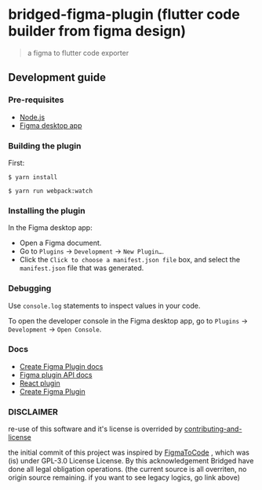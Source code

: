   <meta name="description" content="generate flutter code from figma">
  <meta name="title" content="bridged figma plugin. figma to flutter code exporter">


# bridged-figma-plugin (flutter code builder from figma design)
> a figma to flutter code exporter

## Development guide


### Pre-requisites

- [Node.js](https://nodejs.org/)
- [Figma desktop app](https://figma.com/downloads/)

### Building the plugin

First:

```
$ yarn install
```

```
$ yarn run webpack:watch
```

### Installing the plugin

In the Figma desktop app:

- Open a Figma document.
- Go to `Plugins` → `Development` → `New Plugin…`.
- Click the `Click to choose a manifest.json file` box, and select the `manifest.json` file that was generated.

### Debugging

Use `console.log` statements to inspect values in your code.

To open the developer console in the Figma desktop app, go to `Plugins` → `Development` → `Open Console`.

### Docs

- [Create Figma Plugin docs](https://github.com/yuanqing/create-figma-plugin#docs)
- [Figma plugin API docs](https://figma.com/plugin-docs/api/)
- [React plugin](https://www.figma.com/plugin-docs/bundling-react/)
- [Create Figma Plugin](https://github.com/yuanqing/create-figma-plugin)


### DISCLAIMER
re-use of this software and it's license is overrided by [contributing-and-license](https://github.com/bridgedxyz/contributing-and-license)

the initial commit of this project was inspired by [FigmaToCode](https://github.com/bernaferrari/FigmaToCode) , which was (is) under GPL-3.0 License License. By this acknowledgement Bridged have done all legal obligation operations.
(the current source is all overriten, no origin source remaining. if you want to see legacy logics, go link above)